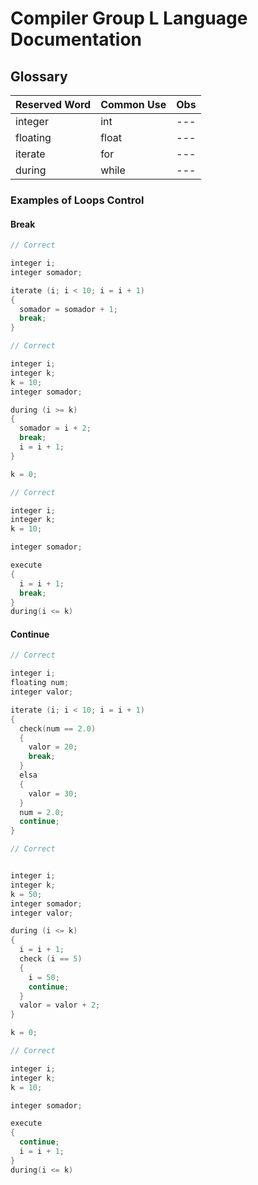 # Compiler Group L Language Documentation 

## Glossary

| Reserved Word | Common Use | Obs |
|--- |--- |--- |
| integer | int | --- |
| floating | float | --- |
| iterate | for | --- |
| during | while | --- |

### Examples of Loops Control

#### Break

```cpp
// Correct

integer i;
integer somador;

iterate (i; i < 10; i = i + 1)
{
  somador = somador + 1;
  break;
}
```

```cpp
// Correct

integer i;
integer k;
k = 10;
integer somador;

during (i >= k)
{
  somador = i + 2;
  break;
  i = i + 1;
}

k = 0;
```


```cpp
// Correct 

integer i;
integer k;
k = 10;

integer somador;

execute 
{
  i = i + 1;
  break;
}
during(i <= k)
```


#### Continue


```cpp
// Correct

integer i;
floating num;
integer valor;

iterate (i; i < 10; i = i + 1)
{  
  check(num == 2.0)
  {
    valor = 20;
    break;
  }
  elsa
  {
    valor = 30;
  }
  num = 2.0;
  continue;
}
```

```cpp
// Correct


integer i;
integer k;
k = 50;
integer somador;
integer valor;

during (i <= k)
{
  i = i + 1;
  check (i == 5)
  {
    i = 50;
    continue;
  }
  valor = valor + 2;
}

k = 0;
```


```cpp
// Correct 

integer i;
integer k;
k = 10;

integer somador;

execute 
{
  continue;
  i = i + 1;
}
during(i <= k)
```
